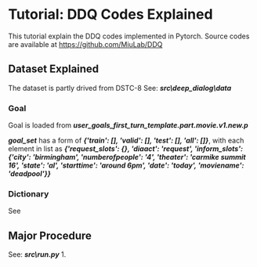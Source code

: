 # Tutorial: DDQ Codes Explained
  This tutorial explain the DDQ codes implemented in Pytorch.
  Source codes are available at https://github.com/MiuLab/DDQ

## Dataset Explained
  The dataset is partly drived from DSTC-8
  See: ***src\deep_dialog\data***
### Goal 
  Goal is loaded from ***user_goals_first_turn_template.part.movie.v1.new.p***
  
  ***goal_set*** has a form of ***{'train': [], 'valid': [], 'test': [], 'all': []}***, 
  with each element in list as ***{'request_slots': {}, 'diaact': 'request', 'inform_slots': {'city': 'birmingham', 'numberofpeople': '4', 'theater': 'carmike summit 16', 'state': 'al', 'starttime': 'around 6pm', 'date': 'today', 'moviename': 'deadpool'}}***
  

### Dictionary
  See 

## Major Procedure
  See: ***src\run.py***
  1. 
